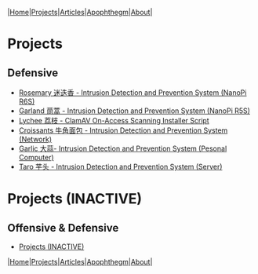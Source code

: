 |[Home](/README.md)|[Projects](/projects.md)|[Articles](/articles.md)|[Apophthegm](/apophthegm.md)|[About](/about.md)|

# Projects

## Defensive

- [Rosemary 迷迭香 - Intrusion Detection and Prevention System (NanoPi R6S)](/rosemary.md)    
- [Garland 茼蒿 - Intrusion Detection and Prevention System (NanoPi R5S)](/garland.md)      
- [Lychee 荔枝 - ClamAV On-Access Scanning Installer Script](/lychee.md)    
- [Croissants 牛角面包 - Intrusion Detection and Prevention System (Network)](/croissants.md)
- [Garlic 大蒜- Intrusion Detection and Prevention System (Pesonal Computer)](/garlic.md)  
- [Taro 芋头 - Intrusion Detection and Prevention System (Server)](/taro.md)  

# Projects (INACTIVE)

## Offensive & Defensive

- [Projects (INACTIVE)](/projects_inactive.md)  

|[Home](/README.md)|[Projects](/projects.md)|[Articles](/articles.md)|[Apophthegm](/apophthegm.md)|[About](/about.md)|
